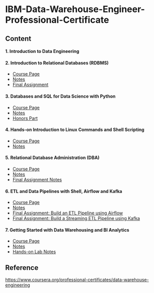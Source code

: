 # IBM-Data-Warehouse-Engineer-Professional-Certificate

## Content
#### 1. Introduction to Data Engineering

#### 2. Introduction to Relational Databases (RDBMS)
   - [Course Page](https://www.coursera.org/learn/introduction-to-relational-databases)
   - [Notes](./Introduction%20to%20Relational%20Databases%20(RDBMS)/Notes.md)
   - [Final Assignment](./Introduction%20to%20Relational%20Databases%20(RDBMS)/Final)
#### 3. Databases and SQL for Data Science with Python
   - [Course Page](https://www.coursera.org/learn/sql-data-science)
   - [Notes](./Databases%20and%20SQL%20for%20Data%20Science%20with%20Python/Notes.md)
   - [Honors Part](./Databases%20and%20SQL%20for%20Data%20Science%20with%20Python/Honors)
#### 4. Hands-on Introduction to Linux Commands and Shell Scripting
   - [Course Page](https://www.coursera.org/learn/hands-on-introduction-to-linux-commands-and-shell-scripting)
   - [Notes](./Hands-on%20Introduction%20to%20Linux%20Commands%20and%20Shell%20Scripting/Notes.md)
#### 5. Relational Database Administration (DBA)
   - [Course Page](https://www.coursera.org/learn/relational-database-administration)
   - [Notes](./Relational%20Database%20Administration%20(DBA)/Notes.md)
   - [Final Assignment Notes](./Relational%20Database%20Administration%20(DBA)/Final.md)
#### 6. ETL and Data Pipelines with Shell, Airflow and Kafka
   - [Course Page](https://www.coursera.org/learn/etl-and-data-pipelines-shell-airflow-kafka)
   - [Notes](./ETL%20and%20Data%20Pipelines%20with%20Shell%2C%20Airflow%20and%20Kafka/Notes.md)
   - [Final Assignment: Build an ETL Pipeline using Airflow](./ETL%20and%20Data%20Pipelines%20with%20Shell%2C%20Airflow%20and%20Kafka/Airflow)
   - [Final Assignment: Build a Streaming ETL Pipeline using Kafka](./ETL%20and%20Data%20Pipelines%20with%20Shell%2C%20Airflow%20and%20Kafka/Kafka)
#### 7. Getting Started with Data Warehousing and BI Analytics
   - [Course Page](https://www.coursera.org/learn/getting-started-with-data-warehousing-and-bi-analytics)
   - [Notes](./Getting%20Started%20with%20Data%20Warehousing%20and%20BI%20Analytics/Notes.md)
   - [Hands-on Lab Notes](./Getting%20Started%20with%20Data%20Warehousing%20and%20BI%20Analytics/Lab%20Notes.md)

## Reference
https://www.coursera.org/professional-certificates/data-warehouse-engineering
